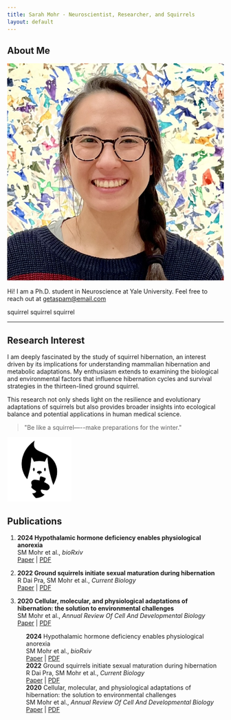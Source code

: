 ```yaml
---
title: Sarah Mohr - Neuroscientist, Researcher, and Squirrels
layout: default
---
```


## About Me

<img class="profile-picture" src="headshot.jpeg">

Hi! I am a Ph.D. student in Neuroscience at Yale University. Feel free to reach out at [getaspam@email.com](#)

squirrel squirrel squirrel

---

## Research Interest

I am deeply fascinated by the study of squirrel hibernation, an interest driven by its implications for understanding mammalian hibernation and metabolic adaptations. My enthusiasm extends to examining the biological and environmental factors that influence hibernation cycles and survival strategies in the thirteen-lined ground squirrel. 

This research not only sheds light on the resilience and evolutionary adaptations of squirrels but also provides broader insights into ecological balance and potential applications in human medical science.

> "Be like a squirrel—--make preparations for the winter."

<img src="/squirrel.png" alt="squirrel" style="width: 150px; height: 150px">

## Publications

1. **2024 Hypothalamic hormone deficiency enables physiological anorexia**  
	SM Mohr et al., *bioRxiv*  
	[Paper](#) \| [PDF](#)

1.  **2022 Ground squirrels initiate sexual maturation during hibernation**  
	R Dai Pra, SM Mohr et al., *Current Biology*  
	[Paper](#) \| [PDF](#)

1.  **2020 Cellular, molecular, and physiological adaptations of hibernation: the solution to environmental challenges**  
	SM Mohr et al., *Annual Review Of Cell And Developmental Biology*  
	[Paper](#) \| [PDF](#)

<ul style="list-style-type: none;">
    <li style="margin-left: 20px;">
        <strong>2024</strong> Hypothalamic hormone deficiency enables physiological anorexia <br>
        SM Mohr et al., <em>bioRxiv</em> <br>
        <a href="#">Paper</a> | <a href="#">PDF</a>
    </li>
    <li style="margin-left: 20px;">
        <strong>2022</strong> Ground squirrels initiate sexual maturation during hibernation <br>
        R Dai Pra, SM Mohr et al., <em>Current Biology</em> <br>
        <a href="#">Paper</a> | <a href="#">PDF</a>
    </li>
    <li style="margin-left: 20px;">
        <strong>2020</strong> Cellular, molecular, and physiological adaptations of hibernation: the solution to environmental challenges <br>
        SM Mohr et al., <em>Annual Review Of Cell And Developmental Biology</em> <br>
        <a href="#">Paper</a> | <a href="#">PDF</a>
    </li>
</ul>